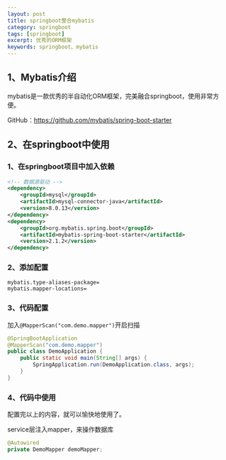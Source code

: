 ```yaml
---
layout: post
title: springboot整合mybatis
category: springboot
tags: [springboot]
excerpt: 优秀的ORM框架
keywords: springboot、mybatis
---
```


## 1、Mybatis介绍

mybatis是一款优秀的半自动化ORM框架，完美融合springboot，使用非常方便。

GitHub：[<https://github.com/mybatis/spring-boot-starter>](<https://github.com/mybatis/spring-boot-starter>)

## 2、在springboot中使用

### 1、在springboot项目中加入依赖

```xml
<!-- 数据源驱动 -->
<dependency>
    <groupId>mysql</groupId>
    <artifactId>mysql-connector-java</artifactId>
    <version>8.0.13</version>
</dependency>
<dependency>
    <groupId>org.mybatis.spring.boot</groupId>
    <artifactId>mybatis-spring-boot-starter</artifactId>
    <version>2.1.2</version>
</dependency>
```

### 2、添加配置

```
mybatis.type-aliases-package=
mybatis.mapper-locations=
```

### 3、代码配置

加入`@MapperScan("com.demo.mapper")`开启扫描

```java
@SpringBootApplication
@MapperScan("com.demo.mapper")
public class DemoApplication {
	public static void main(String[] args) {
		SpringApplication.run(DemoApplication.class, args);
	}
}
```

### 4、代码中使用

配置完以上的内容，就可以愉快地使用了。

service层注入mapper，来操作数据库

```java
@Autowired
private DemoMapper demoMapper;
```



